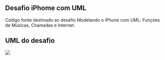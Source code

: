 ## Desafio iPhome com UML

Código fonte destinado ao desafio Modelando o iPhone com UML: Funções de Músicas, Chamadas e Internet.
## UML do desafio

[![](https://mermaid.ink/img/pako:eNptks9uwyAMxl8l4pRJ7QtEu1TbZYdV1TrtMOXigptYInbkQLW167uPNn8WKeMAGD7z-wxcjBWHpjDWQ9c9E1QKTclZarSrhTF7_FmvszdsVVwMoq-xIwt-Kdm0oOhreUePR2GystRs4YQVONEXDqiMoZf0_d3BknTpd7MsiAXNH8awhdjN4y5xLQnDkJjvgxJXWXOPBtl1jlo6nlieqnT2cALHBlUmEARkhzMypVQCfRJVJPmQc_4fbVH7BMMvOpDuoCKeXEf1f0BHfWFbOcHmAPnMSgRPZxiTR65ZmWS5AXLpZe-c0oQaGyxNkaYOjxB9KE3JNymk295_szVF0IgroxKr2hRH8F2KYutSxcPPmFbR0e2Jhr9zG1amBf4UGTXXXxohx5o?type=png)](https://mermaid.live/edit#pako:eNptks9uwyAMxl8l4pRJ7QtEu1TbZYdV1TrtMOXigptYInbkQLW167uPNn8WKeMAGD7z-wxcjBWHpjDWQ9c9E1QKTclZarSrhTF7_FmvszdsVVwMoq-xIwt-Kdm0oOhreUePR2GystRs4YQVONEXDqiMoZf0_d3BknTpd7MsiAXNH8awhdjN4y5xLQnDkJjvgxJXWXOPBtl1jlo6nlieqnT2cALHBlUmEARkhzMypVQCfRJVJPmQc_4fbVH7BMMvOpDuoCKeXEf1f0BHfWFbOcHmAPnMSgRPZxiTR65ZmWS5AXLpZe-c0oQaGyxNkaYOjxB9KE3JNymk295_szVF0IgroxKr2hRH8F2KYutSxcPPmFbR0e2Jhr9zG1amBf4UGTXXXxohx5o)
